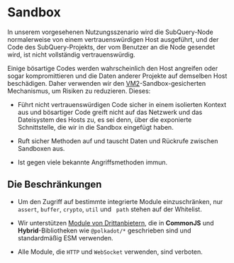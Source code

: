 # Sandbox

In unserem vorgesehenen Nutzungsszenario wird die SubQuery-Node normalerweise von einem vertrauenswürdigen Host ausgeführt, und der Code des SubQuery-Projekts, der vom Benutzer an die Node gesendet wird, ist nicht vollständig vertrauenswürdig.

Einige bösartige Codes werden wahrscheinlich den Host angreifen oder sogar kompromittieren und die Daten anderer Projekte auf demselben Host beschädigen. Daher verwenden wir den [VM2](https://www.npmjs.com/package/vm2)-Sandbox-gesicherten Mechanismus, um Risiken zu reduzieren. Dieses:

- Führt nicht vertrauenswürdigen Code sicher in einem isolierten Kontext aus und bösartiger Code greift nicht auf das Netzwerk und das Dateisystem des Hosts zu, es sei denn, über die exponierte Schnittstelle, die wir in die Sandbox eingefügt haben.

- Ruft sicher Methoden auf und tauscht Daten und Rückrufe zwischen Sandboxen aus.

- Ist gegen viele bekannte Angriffsmethoden immun.


## Die Beschränkungen

- Um den Zugriff auf bestimmte integrierte Module einzuschränken, nur `assert`, `buffer`, `crypto`, `util` und ` path` stehen auf der Whitelist.

- Wir unterstützen [Module von Drittanbietern](../create/mapping.md#third-party-libraries), die in **CommonJS** und **Hybrid**-Bibliotheken wie `@polkadot/*` geschrieben sind und standardmäßig ESM verwenden.

- Alle Module, die `HTTP` und `WebSocket` verwenden, sind verboten.
